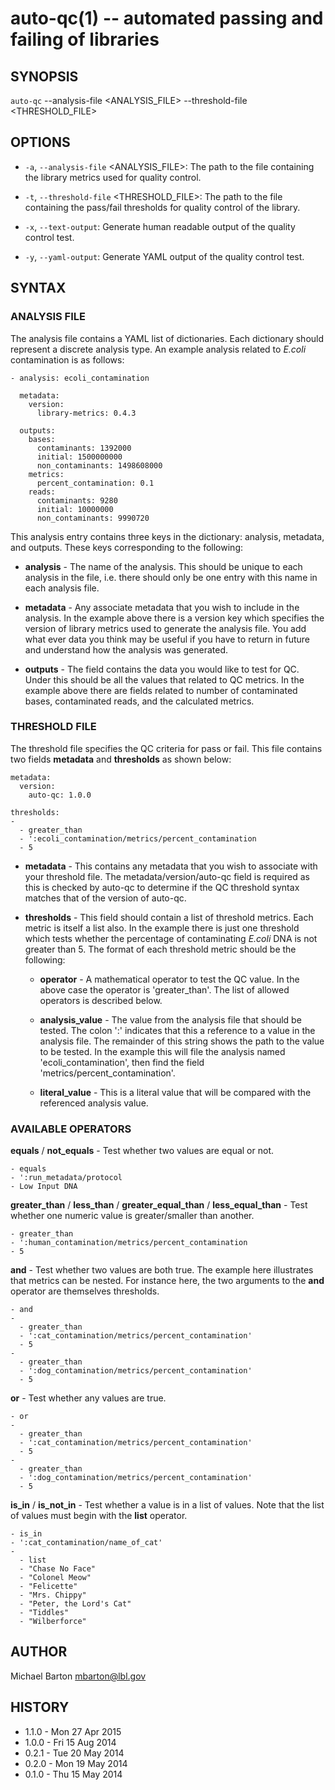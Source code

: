 auto-qc(1) -- automated passing and failing of libraries
========================================================

## SYNOPSIS

`auto-qc` --analysis-file <ANALYSIS_FILE> --threshold-file <THRESHOLD_FILE>

## OPTIONS

* `-a`, `--analysis-file` <ANALYSIS_FILE>:
The path to the file containing the library metrics used for quality control.

* `-t`, `--threshold-file` <THRESHOLD_FILE>:
The path to the file containing the pass/fail thresholds for quality control of the library.

* `-x`, `--text-output`:
Generate human readable output of the quality control test.

* `-y`, `--yaml-output`:
Generate YAML output of the quality control test.

## SYNTAX

### ANALYSIS FILE

The analysis file contains a YAML list of dictionaries. Each dictionary should
represent a discrete analysis type. An example analysis related to *E.coli*
contamination is as follows:

    - analysis: ecoli_contamination

      metadata:
        version:
          library-metrics: 0.4.3

      outputs:
        bases:
          contaminants: 1392000
          initial: 1500000000
          non_contaminants: 1498608000
        metrics:
          percent_contamination: 0.1
        reads:
          contaminants: 9280
          initial: 10000000
          non_contaminants: 9990720

This analysis entry contains three keys in the dictionary: analysis, metadata,
and outputs. These keys corresponding to the following:

* **analysis** - The name of the analysis. This should be unique to each
  analysis in the file, i.e. there should only be one entry with this name in
  each analysis file.

* **metadata** - Any associate metadata that you wish to include in the
  analysis. In the example above there is a version key which specifies the
  version of library metrics used to generate the analysis file. You add what
  ever data you think may be useful if you have to return in future and
  understand how the analysis was generated.

* **outputs** - The field contains the data you would like to test for QC.
  Under this should be all the values that related to QC metrics. In the
  example above there are fields related to number of contaminated bases,
  contaminated reads, and the calculated metrics.

### THRESHOLD FILE

The threshold file specifies the QC criteria for pass or fail. This file
contains two fields **metadata** and **thresholds** as shown below:

    metadata:
      version:
        auto-qc: 1.0.0

    thresholds:
    -
      - greater_than
      - ':ecoli_contamination/metrics/percent_contamination
      - 5

* **metadata** - This contains any metadata that you wish to associate with
  your threshold file. The metadata/version/auto-qc field is required as this
  is checked by auto-qc to determine if the QC threshold syntax matches that of
  the version of auto-qc.

* **thresholds** - This field should contain a list of threshold metrics. Each
  metric is itself a list also. In the example there is just one threshold
  which tests whether the percentage of contaminating *E.coli* DNA is not
  greater than 5. The format of each threshold metric should be the following:

  * **operator** - A mathematical operator to test the QC value. In the above
    case the operator is 'greater_than'. The list of allowed operators is
    described below.

  * **analysis_value** - The value from the analysis file that should be
    tested. The colon ':' indicates that this a reference to a value in the
    analysis file. The remainder of this string shows the path to the value to
    be tested. In the example this will file the analysis named
    'ecoli_contamination', then find the field 'metrics/percent_contamination'.

  * **literal_value** - This is a literal value that will be compared with the
    referenced analysis value.

### AVAILABLE OPERATORS

**equals** / **not_equals** - Test whether two values are equal or not.

    - equals
    - ':run_metadata/protocol
    - Low Input DNA

**greater_than** / **less_than** / **greater_equal_than** / **less_equal_than** - Test
whether one numeric value is greater/smaller than another.

    - greater_than
    - ':human_contamination/metrics/percent_contamination
    - 5

**and** - Test whether two values are both true. The example here illustrates
that metrics can be nested. For instance here, the two arguments to the **and**
operator are themselves thresholds.

    - and
    -
      - greater_than
      - ':cat_contamination/metrics/percent_contamination'
      - 5
    -
      - greater_than
      - ':dog_contamination/metrics/percent_contamination'
      - 5

**or** - Test whether any values are true.

    - or
    -
      - greater_than
      - ':cat_contamination/metrics/percent_contamination'
      - 5
    -
      - greater_than
      - ':dog_contamination/metrics/percent_contamination'
      - 5

**is_in** / **is_not_in** - Test whether a value is in a list of values. Note
that the list of values must begin with the **list** operator.

    - is_in
    - ':cat_contamination/name_of_cat'
    -
      - list
      - "Chase No Face"
      - "Colonel Meow"
      - "Felicette"
      - "Mrs. Chippy"
      - "Peter, the Lord's Cat"
      - "Tiddles"
      - "Wilberforce"

## AUTHOR

Michael Barton <mbarton@lbl.gov>

## HISTORY

* 1.1.0 - Mon 27 Apr 2015
* 1.0.0 - Fri 15 Aug 2014
* 0.2.1 - Tue 20 May 2014
* 0.2.0 - Mon 19 May 2014
* 0.1.0 - Thu 15 May 2014
